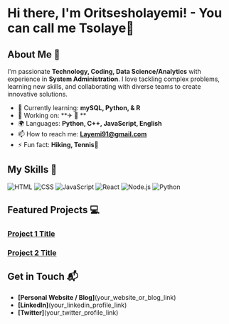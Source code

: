 # Hi there, I'm Oritsesholayemi! - You can call me Tsolaye👋



## About Me 🚀

I'm passionate **Technology, Coding, Data Science/Analytics** with experience in **System Administration**. I love tackling complex problems, learning new skills, and collaborating with diverse teams to create innovative solutions.

- 🌱 Currently learning: **mySQL, Python, & R**
- 🔭 Working on: **✈ 🛬 **
- 🌍 Languages: **Python, C++, JavaScript, English**
- 📫 How to reach me: **Layemi91@gmail.com**
- ⚡ Fun fact: **Hiking, Tennis🎾**

## My Skills 🧠
![HTML](https://img.shields.io/badge/-HTML-E34F26?style=flat-square&logo=html5&logoColor=white)
![CSS](https://img.shields.io/badge/-CSS-1572B6?style=flat-square&logo=css3&logoColor=white)
![JavaScript](https://img.shields.io/badge/-JavaScript-F7DF1E?style=flat-square&logo=javascript&logoColor=black)
![React](https://img.shields.io/badge/-React-61DAFB?style=flat-square&logo=react&logoColor=black)
![Node.js](https://img.shields.io/badge/-Node.js-339933?style=flat-square&logo=node.js&logoColor=white)
![Python](https://img.shields.io/badge/-Python-3776AB?style=flat-square&logo=python&logoColor=white)


## Featured Projects 💻

### [Project 1 Title](project_1_link)



### [Project 2 Title](project_2_link)


## Get in Touch 📬
- **[Personal Website / Blog]**(your_website_or_blog_link)
- **[LinkedIn]**(your_linkedin_profile_link)
- **[Twitter]**(your_twitter_profile_link)






